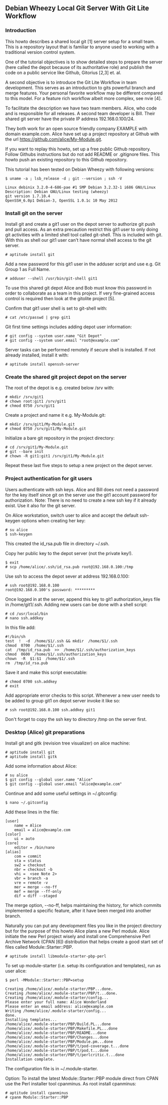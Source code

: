 ## Debian Wheezy Local Git Server With Git Lite Workflow

### Introduction

This howto describes a shared local git [1] server setup for a small team.
This is a repository layout that is familiar to anyone used to working with
a traditional version control system.

One of the tutorial objectives is to show detailed steps to prepare the server
(here called the depot because of its authoritative role) and publish the code
on a public service like Github, Gitorius [2,3] et. al.

A second objective is to introduce the Git Lite Workflow in team development.
This serves as an introduction to gits powerful branch and merge features.
Your personal favorite workflow may be different compared to this model.
For a feature rich workflow albeit more complex, see nvie [4].

To facilitate the description we have two team members. Alice, who code and is
responsible for all releases. A second team developer is Bill. Their shared git
server have the private IP address 192.168.0.100/24.

They both work for an open source friendly company EXAMPLE with domain
example.com. Alice have set up a project repository at Github with the
url https://github.com/alice/My-Module.git.

If you want to replay this howto, set up a free public Github repository.
Follow Githubs instructions but do not add README or .gitignore files.
This howto push an existing repository to this Github repository.

This tutorial has been tested on Debian Wheezy with following versions:

    $ uname -a ; lsb_release -d ; git --version ; ssh -V
    
    Linux debinix 3.2.0-4-686-pae #1 SMP Debian 3.2.32-1 i686 GNU/Linux
    Description: Debian GNU/Linux testing (wheezy)
    git version 1.7.10.4
    OpenSSH_6.0p1 Debian-3, OpenSSL 1.0.1c 10 May 2012

 
### Install git on the server

Install git and create a git1 user on the depot server to authorize git
push and pull access. As an extra precaution restrict this git1 user to
only doing git activities with a limited shell tool called git-shell.
This is included with git. With this as shell our git1 user can't have
normal shell access to the git server.

    # aptitude install git

Add a new password for this git1 user in the adduser script and use e.g.
Git Group 1 as Full Name.

    # adduser --shell /usr/bin/git-shell git1

To use this shared git depot Alice and Bob must know this password in order
to collaborate as a team in this project. If very fine-grained access control
is required then look at the gitolite project [5].

Confirm that git1 user shell is set to git-shell with:

    # cat /etc/passwd | grep git1

Git first time settings includes adding depot user information:

    # git config --system user.name "Git Depot"
    # git config --system user.email "root@example.com"

Server tasks can be performed remotely if secure shell is installed.
If not already installed, install it with:

    # aptitude install openssh-server

 
### Create the shared git project depot on the server

The root of the depot is e.g. created below /srv with:

    # mkdir /srv/git1
    # chown root:git1 /srv/git1
    # chmod 0750 /srv/git1

Create a project and name it e.g. My-Module.git:

    # mkdir /srv/git1/My-Module.git
    # chmod 0750 /srv/git1/My-Module.git

Initialize a bare git repository in the project directory:

    # cd /srv/git1/My-Module.git
    # git --bare init
    # chown -R git1:git1 /srv/git1/My-Module.git

Repeat these last five steps to setup a new project on the depot server.

 
### Project authentication for git users

Users authenticate with ssh keys. Alice and Bill does not need a password
for the key itself since git on the server use the git1 account password
for authorization. Note: There is no need to create a new ssh key if it
already exist. Use it also for the git server.

On Alice workstation, switch user to alice and accept the default ssh-keygen
options when creating her key:

    # su alice
    $ ssh-keygen

This created the id_rsa.pub file in directory ~/.ssh.

Copy her public key to the depot server (not the private key!).

    $ exit
    # scp /home/alice/.ssh/id_rsa.pub root@192.168.0.100:/tmp

Use ssh to access the depot sever at address 192.168.0.100:

    # ssh root@192.168.0.100
    root@192.168.0.100's password: *********

Once logged in at the server, append this key to git1 authorization_keys
file in /home/git1/.ssh. Adding new users can be done with a shell script:

    # cd /usr/local/bin
    # nano ssh.addkey

In this file add:

    #!/bin/sh
    test  !  -d  /home/$1/.ssh && mkdir  /home/$1/.ssh
    chmod  0700  /home/$1/.ssh
    cat  /tmp/id_rsa.pub  >>  /home/$1/.ssh/authorization_keys
    chmod  0600  /home/$1/.ssh/authorization_keys
    chown  -R  $1:$1  /home/$1/.ssh
    rm  /tmp/id_rsa.pub

Save it and make this script executable:

    # chmod 0700 ssh.addkey
    # exit

Add appropriate error checks to this script. Whenever a new user needs to
be added to group git1 on depot server invoke it like so:

    # ssh root@192.168.0.100 ssh.addkey git1

Don't forget to copy the ssh key to directory /tmp on the server first.

 
### Desktop (Alice) git preparations

Install git and gitk (revision tree visualizer) on alice machine:

    # aptitude install git
    # aptitude install gitk

Add some information about Alice:

    # su alice
    $ git config --global user.name "Alice"
    $ git config --global user.email "alice@example.com"

Continue and add some useful settings in ~/.gitconfig:

    $ nano ~/.gitconfig

Add these lines in the file:

    [user]
        name = Alice
        email = alice@example.com
    [color]
        ui = auto
    [core]
        editor = /bin/nano
    [alias]
        com = commit
        sta = status
        sw2 = checkout
        nbr = checkout -b
        vhi =  <see Note 2>
        vbr = branch -a
        vre = remote -v
        mer = merge --no-ff
        mef = merge --ff-only
        dif = diff --staged

The merge option, --no-ff, helps maintaining the history, for which commits
implemented a specific feature, after it have been merged into another branch.

Naturally you can put any development files you like in the project directory
but for the purpose of this howto Alice plans a new Perl module. Alice
initiate the new Perl project wisely and install one Comprehensive Perl
Archive Network (CPAN [6]) distribution that helps create a good start set
of files called Module::Starter::PBP.

    # aptitude install libmodule-starter-pbp-perl

To set up module-starter (i.e. setup its configuration and templates), run as user alice:

    $ perl -MModule::Starter::PBP=setup
    
    Creating /home/alice/.module-starter/PBP...done.
    Creating /home/alice/.module-starter/PBP/t...done.
    Creating /home/alice/.module-starter/config...
    Please enter your full name: Alice Wonderland
    Please enter an email address: alice@example.com
    Writing /home/alice/.module-starter/config...
    done.
    Installing templates...
    /home/alice/.module-starter/PBP/Build.PL...done
    /home/alice/.module-starter/PBP/Makefile.PL...done
    /home/alice/.module-starter/PBP/README...done
    /home/alice/.module-starter/PBP/Changes...done
    /home/alice/.module-starter/PBP/Module.pm...done
    /home/alice/.module-starter/PBP/t/pod-coverage.t...done
    /home/alice/.module-starter/PBP/t/pod.t...done
    /home/alice/.module-starter/PBP/t/perlcritic.t...done
    Installation complete.

The configuration file is in ~/.module-starter.

Option: To install the latest Module::Starter::PBP module direct from CPAN use
the Perl installer tool cpanminus. As root install cpanminus:

    # aptitude install cpanminus
    # cpanm Module::Starter::PBP

